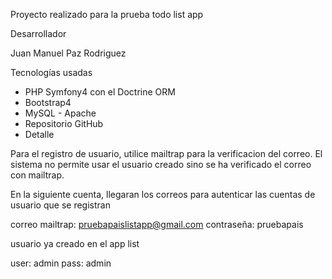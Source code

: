 Proyecto realizado para la prueba todo list app


Desarrollador

Juan Manuel Paz Rodriguez

Tecnologías usadas
* PHP Symfony4 con el Doctrine ORM
* Bootstrap4
* MySQL - Apache
* Repositorio GitHub
* Detalle

Para el registro de usuario, utilice mailtrap para la verificacion del correo. El sistema no permite usar el usuario creado sino se ha verificado el correo con mailtrap.

En la siguiente cuenta, llegaran los correos para autenticar las cuentas de usuario que se registran

correo mailtrap: pruebapaislistapp@gmail.com
contraseña: pruebapais

usuario ya creado en el app list

user: admin
pass: admin
